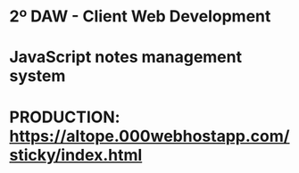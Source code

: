 # 2º DAW - Client Web Development

# JavaScript notes management system 

# PRODUCTION: https://altope.000webhostapp.com/sticky/index.html